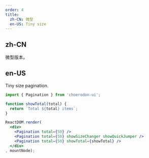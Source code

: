 ```yaml
---
order: 4
title:
  zh-CN: 微型
  en-US: Tiny size
---
```


## zh-CN

微型版本。

## en-US

Tiny size pagination.

````jsx
import { Pagination } from 'choerodon-ui';

function showTotal(total) {
  return `Total ${total} items`;
}

ReactDOM.render(
  <div>
    <Pagination total={50} />
    <Pagination total={50} showSizeChanger showQuickJumper />
    <Pagination total={50} showTotal={showTotal} />
  </div>
, mountNode);
````

<style>
#components-pagination-demo-mini .ant-pagination:not(:last-child) {
  margin-bottom: 24px;
}
</style>
